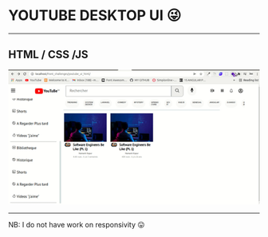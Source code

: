 # YOUTUBE DESKTOP UI :stuck_out_tongue_winking_eye:
___
## HTML / CSS /JS


![image](assets/youtube_desktop_ui.gif)
___

NB: I do not have work on responsivity :stuck_out_tongue:
